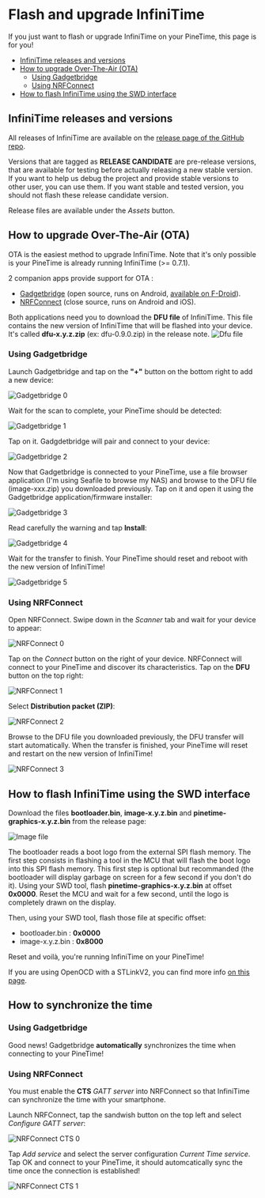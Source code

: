 # Flash and upgrade InfiniTime
If you just want to flash or upgrade InfiniTime on your PineTime, this page is for you!

- [InfiniTime releases and versions](#infinitime-releases-and-versions)
- [How to upgrade Over-The-Air (OTA)](#how-to-upgrade-over-the-air-ota)
    - [Using Gadgetbridge](#using-gadgetbridge)
    - [Using NRFConnect](#Using-nrfconnect)
- [How to flash InfiniTime using the SWD interface](#how-to-flash-infinitime-using-the-swd-interface)

## InfiniTime releases and versions
All releases of InfiniTime are available on the [release page of the GitHub repo](https://github.com/JF002/InfiniTime/releases).

Versions that are tagged as **RELEASE CANDIDATE** are pre-release versions, that are available for testing before actually releasing a new stable version. If you want to help us debug the project and provide stable versions to other user, you can use them. If you want stable and tested version, you should not flash these release candidate version.

Release files are available under the *Assets* button.

## How to upgrade Over-The-Air (OTA)
OTA is the easiest method to upgrade InfiniTime. Note that it's only possible is your PineTime is already running InfiniTime (>= 0.7.1).

2 companion apps provide support for OTA : 
 - [Gadgetbridge](https://gadgetbridge.org/) (open source, runs on Android, [available on F-Droid](https://f-droid.org/packages/nodomain.freeyourgadget.gadgetbridge/)). 
 - [NRFConnect](https://www.nordicsemi.com/Software-and-tools/Development-Tools/nRF-Connect-for-mobile) (close source, runs on Android and iOS).
 
Both applications need you to download the **DFU file** of InfiniTime. This file contains the new version of InfiniTime that will be flashed into your device. It's called **dfu-x.y.z.zip** (ex: dfu-0.9.0.zip) in the release note.
![Dfu file](dfuFile.png )

### Using Gadgetbridge
Launch Gadgetbridge and tap on the **"+"** button on the bottom right to add a new device:

![Gadgetbridge 0](gadgetbridge0.jpg)

Wait for the scan to complete, your PineTime should be detected:

![Gadgetbridge 1](gadgetbridge1.jpg)

Tap on it. Gadgdetbridge will pair and connect to your device:

![Gadgetbridge 2](gadgetbridge2.jpg)

Now that Gadgetbridge is connected to your PineTime, use a file browser application (I'm using Seafile to browse my NAS) and browse to the DFU file (image-xxx.zip) you downloaded previously. Tap on it and open it using the Gadgetbridge application/firmware installer:

![Gadgetbridge 3](gadgetbridge3.jpg)

Read carefully the warning and tap **Install**:

![Gadgetbridge 4](gadgetbridge4.jpg)

Wait for the transfer to finish. Your PineTime should reset and reboot with the new version of InfiniTime!

![Gadgetbridge 5](gadgetbridge5.jpg)

### Using NRFConnect
Open NRFConnect. Swipe down in the *Scanner* tab and wait for your device to appear:

![NRFConnect 0](nrfconnect0.jpg)

Tap on the *Connect* button on the right of your device. NRFConnect will connect to your PineTime and discover its characteristics. Tap on the **DFU** button on the top right:

![NRFConnect 1](nrfconnect1.jpg)

Select **Distribution packet (ZIP)**:

![NRFConnect 2](nrfconnect2.jpg)

Browse to the DFU file you downloaded previously, the DFU transfer will start automatically. When the transfer is finished, your PineTime will reset and restart on the new version of InfiniTime!

![NRFConnect 3](nrfconnect3.jpg)

## How to flash InfiniTime using the SWD interface
Download the files **bootloader.bin**, **image-x.y.z.bin** and **pinetime-graphics-x.y.z.bin** from the release page:

![Image file](imageFile.png )

The bootloader reads a boot logo from the external SPI flash memory. The first step consists in flashing a tool in the MCU that will flash the boot logo into this SPI flash memory. This first step is optional but recommanded (the bootloader will display garbage on screen for a few second if you don't do it).
Using your SWD tool, flash **pinetime-graphics-x.y.z.bin** at offset **0x0000**. Reset the MCU and wait for a few second, until the logo is completely drawn on the display.

Then, using your SWD tool, flash those file at specific offset:

 - bootloader.bin : **0x0000**
 - image-x.y.z.bin : **0x8000**

Reset and voilà, you're running InfiniTime on your PineTime!
 
If you are using OpenOCD with a STLinkV2, you can find more info [on this page](../openOCD.md).

## How to synchronize the time

### Using Gadgetbridge
Good news! Gadgetbridge **automatically** synchronizes the time when connecting to your PineTime!

### Using NRFConnect
You must enable the **CTS** *GATT server* into NRFConnect so that InfiniTime can synchronize the time with your smartphone.

Launch NRFConnect, tap the sandwish button on the top left and select *Configure GATT server*:

![NRFConnect CTS 0](nrfconnectcts0.jpg)


Tap *Add service* and select the server configuration *Current Time service*. Tap OK and connect to your PineTime, it should automcatically sync the time once the connection is established!

![NRFConnect CTS 1](nrfconnectcts1.jpg)
